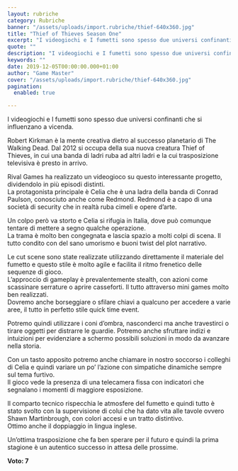 ```yaml
---
layout: rubriche
category: Rubriche
banner: "/assets/uploads/import.rubriche/thief-640x360.jpg"
title: "Thief of Thieves Season One"
excerpt: "I videogiochi e I fumetti sono spesso due universi confinanti che si influenzano a vicenda. Robert Kirkman è la mente creativa dietro al successo planetario di The Walking Dead. Dal 2012 si occupa della sua nuova creatura Thief of Thieves, in cui una banda di ladri ruba ad altri ladri e la cui trasposizione televisiva [&hellip"
quote: ""
description: "I videogiochi e I fumetti sono spesso due universi confinanti che si influenzano a vicenda. Robert Kirkman è la mente creativa dietro al successo planetario di The Walking Dead. Dal 2012 si occupa della sua nuova creatura Thief of Thieves, in cui una banda di ladri ruba ad altri ladri e la cui trasposizione televisiva [&hellip"
keywords: ""
date: 2019-12-05T00:00:00.000+01:00
author: "Game Master"
cover: "/assets/uploads/import.rubriche/thief-640x360.jpg"
pagination:
  enabled: true

---
```


I videogiochi e I fumetti sono spesso due universi confinanti che si influenzano a vicenda.

Robert Kirkman è la mente creativa dietro al successo planetario di The Walking Dead. Dal 2012 si occupa della sua nuova creatura Thief of Thieves, in cui una banda di ladri ruba ad altri ladri e la cui trasposizione televisiva è presto in arrivo.

Rival Games ha realizzato un videogioco su questo interessante progetto, dividendolo in più episodi distinti.  
La protagonista principale è Celia che è una ladra della banda di Conrad Paulson, conosciuto anche come Redmond. Redmond è a capo di una società di security che in realtà ruba cimeli e opere d’arte.

Un colpo però va storto e Celia si rifugia in Italia, dove può comunque tentare di mettere a segno qualche operazione.  
La trama è molto ben congegnata e lascia spazio a molti colpi di scena. Il tutto condito con del sano umorismo e buoni twist del plot narrativo.

Le cut scene sono state realizzate utilizzando direttamente il materiale del fumetto e questo stile è molto agile e facilita il ritmo frenetico delle sequenze di gioco.  
L’approccio di gameplay è prevalentemente stealth, con azioni come scassinare serrature o aprire casseforti. Il tutto attraverso mini games molto ben realizzati.  
Dovremo anche borseggiare o sfilare chiavi a qualcuno per accedere a varie aree, il tutto in perfetto stile quick time event.

Potremo quindi utilizzare i coni d’ombra, nasconderci ma anche travestirci o tirare oggetti per distrarre le guardie. Potremo anche sfruttare indizi e intuizioni per evidenziare a schermo possibili soluzioni in modo da avanzare nella storia.

Con un tasto apposito potremo anche chiamare in nostro soccorso i colleghi di Celia e quindi variare un po’ l’azione con simpatiche dinamiche sempre sul tema furtivo.  
Il gioco vede la presenza di una telecamera fissa con indicatori che segnalano i momenti di maggiore esposizione.

Il comparto tecnico rispecchia le atmosfere del fumetto e quindi tutto è stato svolto con la supervisione di colui che ha dato vita alle tavole ovvero Shawn Martinbrough, con colori accesi e un tratto distintivo.  
Ottimo anche il doppiaggio in lingua inglese.

Un’ottima trasposizione che fa ben sperare per il futuro e quindi la prima stagione è un autentico successo in attesa delle prossime.

**Voto: 7**